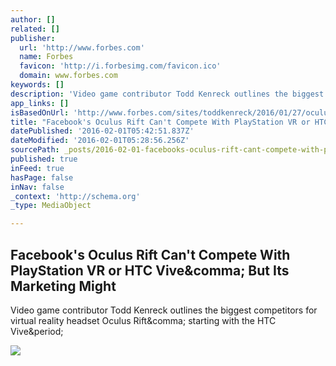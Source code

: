 ```yaml
---
author: []
related: []
publisher:
  url: 'http://www.forbes.com'
  name: Forbes
  favicon: 'http://i.forbesimg.com/favicon.ico'
  domain: www.forbes.com
keywords: []
description: 'Video game contributor Todd Kenreck outlines the biggest competitors for virtual reality headset Oculus Rift, starting with the HTC Vive.'
app_links: []
isBasedOnUrl: 'http://www.forbes.com/sites/toddkenreck/2016/01/27/oculus-rift-cant-compete-with-playstation-vr-or-htc-vive-but-their-marketing-might/#1c7e0d5211d3'
title: "Facebook's Oculus Rift Can't Compete With PlayStation VR or HTC Vive, But Its Marketing Might"
datePublished: '2016-02-01T05:42:51.837Z'
dateModified: '2016-02-01T05:28:56.256Z'
sourcePath: _posts/2016-02-01-facebooks-oculus-rift-cant-compete-with-playstation-vr-or.md
published: true
inFeed: true
hasPage: false
inNav: false
_context: 'http://schema.org'
_type: MediaObject

---
```

<article style=""><h1>Facebook's Oculus Rift Can't Compete With PlayStation VR or HTC Vive&amp;comma; But Its Marketing Might</h1><p>Video game contributor Todd Kenreck outlines the biggest competitors for virtual reality headset Oculus Rift&amp;comma; starting with the HTC Vive&amp;period;</p><img src="http://specials-images.forbesimg.com/imageserve/9bb87ec7bb6642adb2f3ac8f3902b0fe/640x434.jpg?fit=scale" /></article>